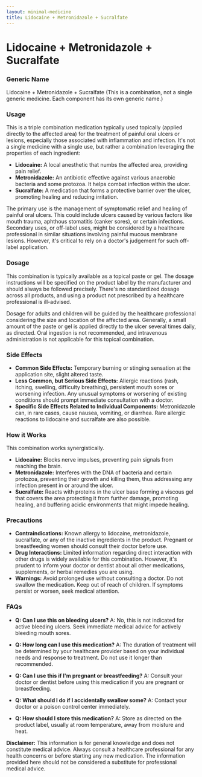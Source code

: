 ```yaml
---
layout: minimal-medicine
title: Lidocaine + Metronidazole + Sucralfate
---
```


# Lidocaine + Metronidazole + Sucralfate
### Generic Name
Lidocaine + Metronidazole + Sucralfate  (This is a combination, not a single generic medicine.  Each component has its own generic name.)


### Usage

This is a triple combination medication typically used topically (applied directly to the affected area) for the treatment of painful oral ulcers or lesions, especially those associated with inflammation and infection.  It's not a single medicine with a single use, but rather a combination leveraging the properties of each ingredient:

* **Lidocaine:** A local anesthetic that numbs the affected area, providing pain relief.
* **Metronidazole:** An antibiotic effective against various anaerobic bacteria and some protozoa. It helps combat infection within the ulcer.
* **Sucralfate:**  A medication that forms a protective barrier over the ulcer, promoting healing and reducing irritation.


The primary use is the management of symptomatic relief and healing of painful oral ulcers. This could include ulcers caused by various factors like mouth trauma, aphthous stomatitis (canker sores), or certain infections.  Secondary uses, or off-label uses, might be considered by a healthcare professional in similar situations involving painful mucous membrane lesions. However, it's critical to rely on a doctor's judgement for such off-label application.


### Dosage

This combination is typically available as a topical paste or gel. The dosage instructions will be specified on the product label by the manufacturer and should always be followed precisely.  There's no standardized dosage across all products, and using a product not prescribed by a healthcare professional is ill-advised.

Dosage for adults and children will be guided by the healthcare professional considering the size and location of the affected area. Generally, a small amount of the paste or gel is applied directly to the ulcer several times daily, as directed.  Oral ingestion is not recommended, and intravenous administration is not applicable for this topical combination.


### Side Effects

* **Common Side Effects:**  Temporary burning or stinging sensation at the application site, slight altered taste.
* **Less Common, but Serious Side Effects:**  Allergic reactions (rash, itching, swelling, difficulty breathing), persistent mouth sores or worsening infection.   Any unusual symptoms or worsening of existing conditions should prompt immediate consultation with a doctor.
* **Specific Side Effects Related to Individual Components:**  Metronidazole can, in rare cases, cause nausea, vomiting, or diarrhea.  Rare allergic reactions to lidocaine and sucralfate are also possible.


### How it Works

This combination works synergistically.

* **Lidocaine:** Blocks nerve impulses, preventing pain signals from reaching the brain.
* **Metronidazole:** Interferes with the DNA of bacteria and certain protozoa, preventing their growth and killing them, thus addressing any infection present in or around the ulcer.
* **Sucralfate:** Reacts with proteins in the ulcer base forming a viscous gel that covers the area protecting it from further damage, promoting healing, and buffering acidic environments that might impede healing.



### Precautions

* **Contraindications:** Known allergy to lidocaine, metronidazole, sucralfate, or any of the inactive ingredients in the product. Pregnant or breastfeeding women should consult their doctor before use.
* **Drug Interactions:**  Limited information regarding direct interaction with other drugs is widely available for this combination. However, it's prudent to inform your doctor or dentist about all other medications, supplements, or herbal remedies you are using.
* **Warnings:** Avoid prolonged use without consulting a doctor. Do not swallow the medication. Keep out of reach of children.  If symptoms persist or worsen, seek medical attention.


### FAQs

* **Q: Can I use this on bleeding ulcers?** A: No, this is not indicated for active bleeding ulcers. Seek immediate medical advice for actively bleeding mouth sores.

* **Q: How long can I use this medication?** A:  The duration of treatment will be determined by your healthcare provider based on your individual needs and response to treatment.  Do not use it longer than recommended.

* **Q: Can I use this if I'm pregnant or breastfeeding?** A: Consult your doctor or dentist before using this medication if you are pregnant or breastfeeding.

* **Q: What should I do if I accidentally swallow some?** A: Contact your doctor or a poison control center immediately.

* **Q: How should I store this medication?** A: Store as directed on the product label, usually at room temperature, away from moisture and heat.

**Disclaimer:**  This information is for general knowledge and does not constitute medical advice.  Always consult a healthcare professional for any health concerns or before starting any new medication.  The information provided here should not be considered a substitute for professional medical advice.
